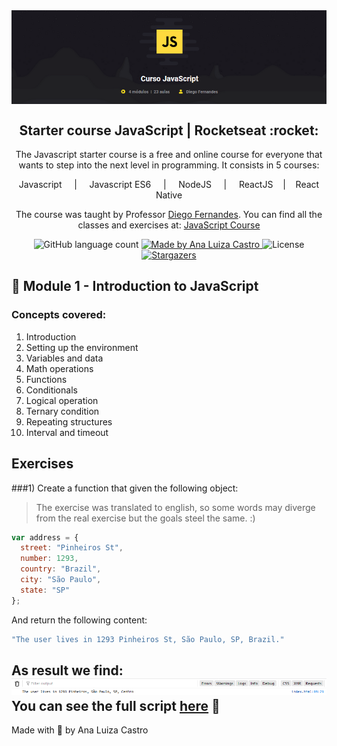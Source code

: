 <img align="center" alt="Header Javascript Course" src="https://raw.githubusercontent.com/analuizacastro/Starter-JavaScript-Rocketseat/master/Header_JS.png" />

<h2 align="center">
  Starter course JavaScript | Rocketseat :rocket:
</h2>

<p align="center">The Javascript starter course is a free and online course for everyone that wants to step into the next level in programming. It consists in 5 courses:</blockquote>

<p align="center"> Javascript &nbsp;&nbsp;&nbsp; | &nbsp;&nbsp;&nbsp; Javascript ES6 &nbsp;&nbsp;&nbsp; | &nbsp;&nbsp;&nbsp; NodeJS &nbsp;&nbsp;&nbsp; | &nbsp;&nbsp;&nbsp; ReactJS  &nbsp;&nbsp;&nbsp;|  &nbsp;&nbsp;&nbsp;React Native</p>

<p align="center">The course was taught by Professor <a href="https://github.com/diego3g">Diego Fernandes</a>. You can find all the classes and exercises at: <a href="https://skylab.rocketseat.com.br/node/curso-java-script/group/introducao-java-script/lesson/introducao-2">JavaScript Course</a></p>

<p align="center">
  <img alt="GitHub language count" src="https://img.shields.io/badge/languages-2-brightgreen">

  <a href="https://www.linkedin.com/in/analuizabarbosacastro/">
    <img alt="Made by Ana Luiza Castro" src="https://img.shields.io/badge/made%20by-Ana%20Luiza%20Castro-brightgreen">
  </a>

  <img alt="License" src="https://img.shields.io/badge/license-MIT-brightgreen">

  <a href="https://github.com/analuizacastro/Starter-JavaScript-Rocketseat/stargazers">
    <img alt="Stargazers" src="https://img.shields.io/github/stars/analuizacastro/Starter-JavaScript-Rocketseat?style=social">
  </a>
</p>

## :apple: Module 1 - Introduction to JavaScript

### Concepts covered:
1) Introduction
2) Setting up the environment
3) Variables and data
4) Math operations
5) Functions
6) Conditionals
7) Logical operation
8) Ternary condition
9) Repeating structures
10) Interval and timeout

## Exercises
###1) Create a function that given the following object:
> The exercise was translated to english, so some words may diverge from the real exercise but the goals steel the same. :) 
```js
var address = {  
  street: "Pinheiros St",  
  number: 1293,  
  country: "Brazil",  
  city: "São Paulo",  
  state: "SP"
};
```
And return the following content:
```js
"The user lives in 1293 Pinheiros St, São Paulo, SP, Brazil."
```
As result we find:
![Result Exercise 1](https://raw.githubusercontent.com/analuizacastro/Starter-JavaScript-Rocketseat/master/M1_E1.png)
You can see the full script [here]( https://github.com/analuizacastro/Starter-JavaScript-Rocketseat/blob/master/M1E1.html) 
:crystal_ball: 
---

Made with :yellow_heart: by Ana Luiza Castro
